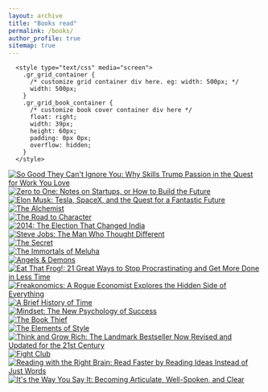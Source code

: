 ```yaml
---
layout: archive
title: "Books read"
permalink: /books/
author_profile: true
sitemap: true
---
```

      <style type="text/css" media="screen">
        .gr_grid_container {
          /* customize grid container div here. eg: width: 500px; */
          width: 500px;
        }
        .gr_grid_book_container {
          /* customize book cover container div here */
          float: right;
          width: 39px;
          height: 60px;
          padding: 0px 0px;
          overflow: hidden;
        }
      </style>
      
  <div id="gr_grid_widget_1609955843">
  <div class="grid_container">
    <div class="gr_grid_book_container"><a title="So Good They Can't Ignore You: Why Skills Trump Passion in the Quest for Work You Love" rel="nofollow" href="https://www.goodreads.com/book/show/13525945-so-good-they-can-t-ignore-you"><img alt="So Good They Can't Ignore You: Why Skills Trump Passion in the Quest for Work You Love" border="0" src="https://i.gr-assets.com/images/S/compressed.photo.goodreads.com/books/1360564614l/13525945._SY75_.jpg" /></a></div>
    <div class="gr_grid_book_container"><a title="Zero to One: Notes on Startups, or How to Build the Future" rel="nofollow" href="https://www.goodreads.com/book/show/18050143-zero-to-one"><img alt="Zero to One: Notes on Startups, or How to Build the Future" border="0" src="https://i.gr-assets.com/images/S/compressed.photo.goodreads.com/books/1414347376l/18050143._SX50_.jpg" /></a></div>
    <div class="gr_grid_book_container"><a title="Elon Musk: Tesla, SpaceX, and the Quest for a Fantastic Future" rel="nofollow" href="https://www.goodreads.com/book/show/25541028-elon-musk"><img alt="Elon Musk: Tesla, SpaceX, and the Quest for a Fantastic Future" border="0" src="https://i.gr-assets.com/images/S/compressed.photo.goodreads.com/books/1518291452l/25541028._SY75_.jpg" /></a></div>
    <div class="gr_grid_book_container"><a title="The Alchemist" rel="nofollow" href="https://www.goodreads.com/book/show/865.The_Alchemist"><img alt="The Alchemist" border="0" src="https://i.gr-assets.com/images/S/compressed.photo.goodreads.com/books/1483412266l/865._SY75_.jpg" /></a></div>
    <div class="gr_grid_book_container"><a title="The Road to Character" rel="nofollow" href="https://www.goodreads.com/book/show/22551809-the-road-to-character"><img alt="The Road to Character" border="0" src="https://i.gr-assets.com/images/S/compressed.photo.goodreads.com/books/1422216361l/22551809._SY75_.jpg" /></a></div>
    <div class="gr_grid_book_container"><a title="2014: The Election That Changed India" rel="nofollow" href="https://www.goodreads.com/book/show/23488171-2014"><img alt="2014: The Election That Changed India" border="0" src="https://i.gr-assets.com/images/S/compressed.photo.goodreads.com/books/1430607284l/23488171._SX50_.jpg" /></a></div>
    <div class="gr_grid_book_container"><a title="Steve Jobs: The Man Who Thought Different" rel="nofollow" href="https://www.goodreads.com/book/show/12969593-steve-jobs"><img alt="Steve Jobs: The Man Who Thought Different" border="0" src="https://i.gr-assets.com/images/S/compressed.photo.goodreads.com/books/1359803535l/12969593._SX50_.jpg" /></a></div>
    <div class="gr_grid_book_container"><a title="The Secret (The Secret, #1)" rel="nofollow" href="https://www.goodreads.com/book/show/52529.The_Secret"><img alt="The Secret" border="0" src="https://i.gr-assets.com/images/S/compressed.photo.goodreads.com/books/1591728338l/52529._SX50_.jpg" /></a></div>
    <div class="gr_grid_book_container"><a title="The Immortals of Meluha (Shiva Trilogy, #1)" rel="nofollow" href="https://www.goodreads.com/book/show/7913305-the-immortals-of-meluha"><img alt="The Immortals of Meluha" border="0" src="https://i.gr-assets.com/images/S/compressed.photo.goodreads.com/books/1334659192l/7913305._SY75_.jpg" /></a></div>
    <div class="gr_grid_book_container"><a title="Angels & Demons (Robert Langdon, #1)" rel="nofollow" href="https://www.goodreads.com/book/show/960.Angels_Demons"><img alt="Angels & Demons" border="0" src="https://i.gr-assets.com/images/S/compressed.photo.goodreads.com/books/1558711679l/960._SY75_.jpg" /></a></div>
    <div class="gr_grid_book_container"><a title="Eat That Frog!: 21 Great Ways to Stop Procrastinating and Get More Done in Less Time" rel="nofollow" href="https://www.goodreads.com/book/show/95887.Eat_That_Frog_"><img alt="Eat That Frog!: 21 Great Ways to Stop Procrastinating and Get More Done in Less Time" border="0" src="https://i.gr-assets.com/images/S/compressed.photo.goodreads.com/books/1328854785l/95887._SY75_.jpg" /></a></div>
    <div class="gr_grid_book_container"><a title="Freakonomics: A Rogue Economist Explores the Hidden Side of Everything" rel="nofollow" href="https://www.goodreads.com/book/show/1202.Freakonomics"><img alt="Freakonomics: A Rogue Economist Explores the Hidden Side of Everything" border="0" src="https://i.gr-assets.com/images/S/compressed.photo.goodreads.com/books/1550917827l/1202._SX50_.jpg" /></a></div>
    <div class="gr_grid_book_container"><a title="A Brief History of Time" rel="nofollow" href="https://www.goodreads.com/book/show/3869.A_Brief_History_of_Time"><img alt="A Brief History of Time" border="0" src="https://i.gr-assets.com/images/S/compressed.photo.goodreads.com/books/1333578746l/3869._SX50_.jpg" /></a></div>
    <div class="gr_grid_book_container"><a title="Mindset: The New Psychology of Success" rel="nofollow" href="https://www.goodreads.com/book/show/40745.Mindset"><img alt="Mindset: The New Psychology of Success" border="0" src="https://i.gr-assets.com/images/S/compressed.photo.goodreads.com/books/1436227012l/40745._SY75_.jpg" /></a></div>
    <div class="gr_grid_book_container"><a title="The Book Thief" rel="nofollow" href="https://www.goodreads.com/book/show/19063.The_Book_Thief"><img alt="The Book Thief" border="0" src="https://i.gr-assets.com/images/S/compressed.photo.goodreads.com/books/1522157426l/19063._SY75_.jpg" /></a></div>
    <div class="gr_grid_book_container"><a title="The Elements of Style" rel="nofollow" href="https://www.goodreads.com/book/show/33514.The_Elements_of_Style"><img alt="The Elements of Style" border="0" src="https://i.gr-assets.com/images/S/compressed.photo.goodreads.com/books/1168447985l/33514._SY75_.jpg" /></a></div>
    <div class="gr_grid_book_container"><a title="Think and Grow Rich: The Landmark Bestseller Now Revised and Updated for the 21st Century" rel="nofollow" href="https://www.goodreads.com/book/show/1005.Think_and_Grow_Rich"><img alt="Think and Grow Rich: The Landmark Bestseller Now Revised and Updated for the 21st Century" border="0" src="https://i.gr-assets.com/images/S/compressed.photo.goodreads.com/books/1388177008l/1005._SX50_.jpg" /></a></div>
    <div class="gr_grid_book_container"><a title="Fight Club" rel="nofollow" href="https://www.goodreads.com/book/show/5759.Fight_Club"><img alt="Fight Club" border="0" src="https://i.gr-assets.com/images/S/compressed.photo.goodreads.com/books/1357128997l/5759._SX50_.jpg" /></a></div>
    <div class="gr_grid_book_container"><a title="Reading with the Right Brain: Read Faster by Reading Ideas Instead of Just Words" rel="nofollow" href="https://www.goodreads.com/book/show/23350443-reading-with-the-right-brain"><img alt="Reading with the Right Brain: Read Faster by Reading Ideas Instead of Just Words" border="0" src="https://i.gr-assets.com/images/S/compressed.photo.goodreads.com/books/1436088098l/23350443._SY75_.jpg" /></a></div>
    <div class="gr_grid_book_container"><a title="It's the Way You Say It: Becoming Articulate, Well-Spoken, and Clear" rel="nofollow" href="https://www.goodreads.com/book/show/8885868-it-s-the-way-you-say-it"><img alt="It's the Way You Say It: Becoming Articulate, Well-Spoken, and Clear" border="0" src="https://i.gr-assets.com/images/S/compressed.photo.goodreads.com/books/1348307293l/8885868._SX50_.jpg" /></a></div>
  </div>
  </div>
<script src="https://www.goodreads.com/review/grid_widget/48237749?cover_size=&hide_link=&hide_title=&num_books=20&order=&shelf=&sort=&widget_id=1609955697" type="text/javascript" charset="utf-8">

</script>
